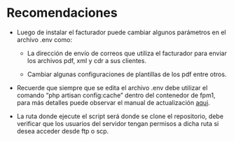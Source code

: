 # Recomendaciones

- Luego de instalar el facturador puede cambiar algunos parámetros en el archivo .env como:

  - La dirección de envío de correos que utiliza el facturador     para enviar los archivos pdf, xml y cdr a sus clientes.

  - Cambiar algunas configuraciones de plantillas de los pdf entre otros.

- Recuerde que siempre que se edita el archivo .env debe utilizar el comando “php artisan config:cache” dentro del contenedor de fpm1, para más detalles puede observar el manual de actualización [aqui](https://support.google.com/drive/answer/6283888).

- La ruta donde ejecute el script será donde se clone el repositorio, debe verificar que los usuarios del servidor tengan permisos a dicha ruta si desea acceder desde ftp o scp.
